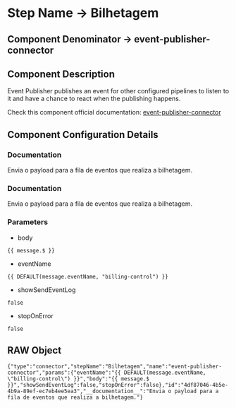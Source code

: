 # Step Name -> Bilhetagem
## Component Denominator -> event-publisher-connector

## Component Description

Event Publisher publishes an event for other configured pipelines to listen to it and have a chance to react when the publishing happens.

Check this component official documentation: [event-publisher-connector](https://docs.digibee.com/documentation/components/queues-and-messaging/event-publisher "Digibee event-publisher-connector documentation")

## Component Configuration Details
### Documentation

Envia o payload para a fila de eventos que realiza a bilhetagem.

### Documentation

Envia o payload para a fila de eventos que realiza a bilhetagem.

### Parameters

* body
```
{{ message.$ }}
```

* eventName
```
{{ DEFAULT(message.eventName, "billing-control") }}
```

* showSendEventLog
```
false
```

* stopOnError
```
false
```


## RAW Object

```
{"type":"connector","stepName":"Bilhetagem","name":"event-publisher-connector","params":{"eventName":"{{ DEFAULT(message.eventName, \"billing-control\") }}","body":"{{ message.$ }}","showSendEventLog":false,"stopOnError":false},"id":"4df87046-4b5e-4b9a-89ef-ec7eb4ee5ea3","__documentation__":"Envia o payload para a fila de eventos que realiza a bilhetagem."}
```